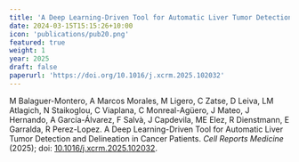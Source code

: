 ```yaml
---
title: 'A Deep Learning-Driven Tool for Automatic Liver Tumor Detection and Delineation in Cancer Patients'
date: 2024-03-15T15:15:26+10:00
icon: 'publications/pub20.png'
featured: true
weight: 1
year: 2025
draft: false
paperurl: 'https://doi.org/10.1016/j.xcrm.2025.102032'
---
```


M Balaguer-Montero, A Marcos Morales, M Ligero, C Zatse, D Leiva, LM Atlagich, N Staikoglou, C Viaplana, C Monreal-Agüero, J Mateo, J Hernando, A García-Álvarez, F Salvà, J Capdevila, ME Elez, R Dienstmann, E Garralda, R Perez-Lopez. A Deep Learning-Driven Tool for Automatic Liver Tumor Detection and Delineation in Cancer Patients. *Cell Reports Medicine* (2025); doi: [10.1016/j.xcrm.2025.102032](https://doi.org/10.1016/j.xcrm.2025.102032).

